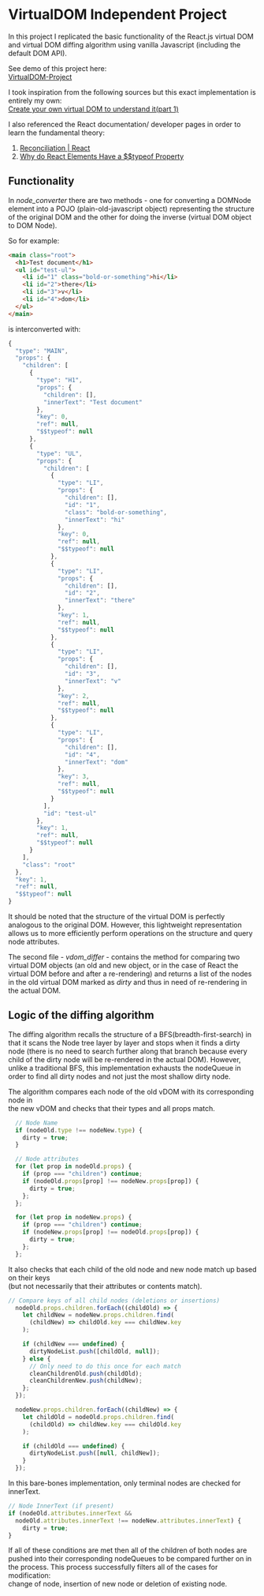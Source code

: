 # VirtualDOM Independent Project  
In this project I replicated the basic functionality of the React.js virtual DOM and virtual DOM diffing algorithm using vanilla Javascript (including the default DOM API).  

See demo of this project here:  
[VirtualDOM-Project](https://vaibhavg4651.github.io/Virtual_DOM/)

I took inspiration from the following sources but this exact implementation is entirely my own:  
[Create your own virtual DOM to understand it(part 1)](https://aibolik.github.io/blog/create-your-own-virtual-dom-to-understand-it-part-1)    

I also referenced the React documentation/ developer pages in order to learn the fundamental theory:  
1. [Reconciliation | React](https://shripadk.github.io/react/docs/reconciliation.html)
2. [Why do React Elements Have a $$typeof Property](https://overreacted.io/why-do-react-elements-have-typeof-property/)

## Functionality  
In *node_converter* there are two methods - one for converting a DOMNode element into a POJO (plain-old-javascript object) representing the structure of the original DOM and the other for doing the inverse (virtual DOM object to DOM Node).  

So for example:
```html
<main class="root">
  <h1>Test document</h1>
  <ul id="test-ul">
    <li id="1" class="bold-or-something">hi</li>
    <li id="2">there</li>
    <li id="3">v</li>
    <li id="4">dom</li>
  </ul>
</main>
```

is interconverted with:

```javascript
{
  "type": "MAIN",
  "props": {
    "children": [
      {
        "type": "H1",
        "props": {
          "children": [],
          "innerText": "Test document"
        },
        "key": 0,
        "ref": null,
        "$$typeof": null
      },
      {
        "type": "UL",
        "props": {
          "children": [
            {
              "type": "LI",
              "props": {
                "children": [],
                "id": "1",
                "class": "bold-or-something",
                "innerText": "hi"
              },
              "key": 0,
              "ref": null,
              "$$typeof": null
            },
            {
              "type": "LI",
              "props": {
                "children": [],
                "id": "2",
                "innerText": "there"
              },
              "key": 1,
              "ref": null,
              "$$typeof": null
            },
            {
              "type": "LI",
              "props": {
                "children": [],
                "id": "3",
                "innerText": "v"
              },
              "key": 2,
              "ref": null,
              "$$typeof": null
            },
            {
              "type": "LI",
              "props": {
                "children": [],
                "id": "4",
                "innerText": "dom"
              },
              "key": 3,
              "ref": null,
              "$$typeof": null
            }
          ],
          "id": "test-ul"
        },
        "key": 1,
        "ref": null,
        "$$typeof": null
      }
    ],
    "class": "root"
  },
  "key": 1,
  "ref": null,
  "$$typeof": null
}
```

It should be noted that the structure of the virtual DOM is perfectly analogous to the original DOM. However, this lightweight representation allows us to more efficiently perform operations on the structure and query node attributes.  

The second file - *vdom_differ* - contains the method for comparing two virtual DOM objects (an old and new object, or in the case of React the virtual DOM before and after a re-rendering) and returns a list of the nodes in the old virtual DOM marked as _dirty_ and thus in need of re-rendering in the actual DOM.  

## Logic of the diffing algorithm  
The diffing algorithm recalls the structure of a BFS(breadth-first-search) in that it scans the Node tree layer by layer and stops when it finds a dirty node (there is no need to search further along that branch because every child of the dirty node will be re-rendered in the actual DOM). However, unlike a traditional BFS, this implementation exhausts the nodeQueue in order to find all dirty nodes and not just the most shallow dirty node.

The algorithm compares each node of the old vDOM with its corresponding node in  
the new vDOM and checks that their types and all props match.
```javascript
  // Node Name
  if (nodeOld.type !== nodeNew.type) {
    dirty = true;
  }

  // Node attributes
  for (let prop in nodeOld.props) {
    if (prop === "children") continue;
    if (nodeOld.props[prop] !== nodeNew.props[prop]) {
      dirty = true;
    };
  };

  for (let prop in nodeNew.props) {
    if (prop === "children") continue;
    if (nodeNew.props[prop] !== nodeOld.props[prop]) {
      dirty = true;
    };
  };
```
It also checks that each child of the old node and new node match up based on their keys  
(but not necessarily that their attributes or contents match).
```javascript
// Compare keys of all child nodes (deletions or insertions)
  nodeOld.props.children.forEach((childOld) => {
    let childNew = nodeNew.props.children.find(
      (childNew) => childOld.key === childNew.key
    );

    if (childNew === undefined) {
      dirtyNodeList.push([childOld, null]);
    } else {
      // Only need to do this once for each match
      cleanChildrenOld.push(childOld);
      cleanChildrenNew.push(childNew);
    };
  });

  nodeNew.props.children.forEach((childNew) => {
    let childOld = nodeOld.props.children.find(
      (childOld) => childNew.key === childOld.key
    );

    if (childOld === undefined) {
      dirtyNodeList.push([null, childNew]);
    }
  });
```
In this bare-bones implementation, only terminal nodes are checked for innerText.  
```javascript
// Node InnerText (if present)
if (nodeOld.attributes.innerText &&
  nodeOld.attributes.innerText !== nodeNew.attributes.innerText) {
    dirty = true;
}
```
If all of these conditions are met then all of the children of both nodes are pushed into their corresponding nodeQueues to be compared further on in the process. This process successfully filters all of the cases for modification:  
change of node, insertion of new node or deletion of existing node.  
